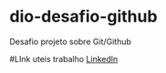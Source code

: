 # dio-desafio-github
Desafio projeto sobre Git/Github

#LInk uteis trabalho 
[Linkedln](https://www.linkedin.com/in/livia-valentim-066248237)

